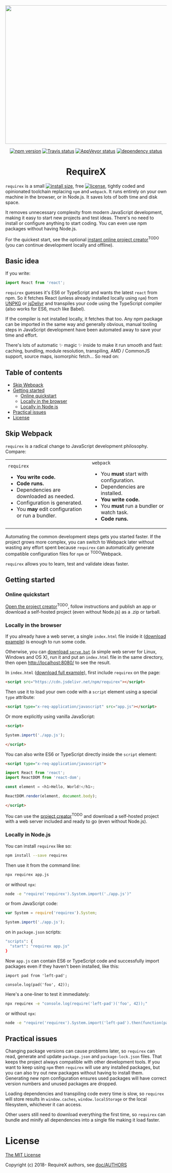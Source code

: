 <div align="center">
<img width="576" height="432" src="https://unpkg.com/requirex@0.1.1/doc/rex.svg">

[![npm version](https://img.shields.io/npm/v/requirex.svg)](https://www.npmjs.com/package/requirex)
[![Travis status](https://travis-ci.org/requirex/requirex.svg?branch=master)](http://travis-ci.org/requirex/requirex)
[![AppVeyor status](https://ci.appveyor.com/api/projects/status/rwywobi1pvq95pwu/branch/master?svg=true)](https://ci.appveyor.com/project/jjrv/requirex/branch/master)
[![dependency status](https://david-dm.org/requirex/requirex.svg)](https://david-dm.org/requirex/requirex)

<h1>RequireX</h1>
</div>

`requirex` is a small [![install size](https://img.shields.io/bundlephobia/min/requirex.svg)](https://bundlephobia.com/result?p=requirex), free [![license](https://img.shields.io/npm/l/requirex.svg)](https://raw.githubusercontent.com/requirex/requirex/master/LICENSE), tightly coded and opinionated toolchain replacing `npm` and `webpack`. It runs entirely on your own machine in the browser, or in Node.js. It saves lots of both time and disk space.

It removes unnecessary complexity from modern JavaScript development, making it easy to start new projects and test ideas. There's no need to install or configure anything to start coding. You can even use npm packages without having Node.js.

For the quickest start, see the optional [instant online project creator](#)<sup>TODO</sup> (you can continue development locally and offline).

## Basic idea

If you write:

```TypeScript
import React from 'react';
```

`requirex` guesses it's ES6 or TypeScript and wants the latest `react` from npm. So it fetches React (unless already installed locally using `npm`) from [UNPKG](https://unpkg.com/) or [jsDelivr](https://www.jsdelivr.com/) and transpiles your code using the TypeScript compiler (also works for ES6, much like Babel).

If the compiler is not installed locally, it fetches that too. Any npm package can be imported in the same way and generally obvious, manual tooling steps in JavaScript development have been automated away to save your time and effort.

There's lots of automatic :sparkles: magic :sparkles: inside to make it run smooth and fast: caching, bundling, module resolution, transpiling, AMD / CommonJS support, source maps, isomorphic fetch... So read on:

## Table of contents

- [Skip Webpack](#skip-webpack)
- [Getting started](#getting-started)
  - [Online quickstart](#online-quickstart)
  - [Locally in the browser](#locally-in-the-browser)
  - [Locally in Node.js](#locally-in-nodejs)
- [Practical issues](#practical-issues)
- [License](#license)

## Skip Webpack

`requirex` is a radical change to JavaScript development philosophy. Compare:

<table><tr><td><code>requirex</code><ul>
<li><b>You write code.</b></li>
<li><b>Code runs.</b></li>
<li>Dependencies are downloaded as needed.</li>
<li>Configuration is generated.</li>
<li>You <b>may</b> edit configuration or run a bundler.</li>
</ul></td><td><code>webpack</code><ul>
<li>You <b>must</b> start with configuration.</li>
<li>Dependencies are installed.</li>
<li><b>You write code.</b></li>
<li>You <b>must</b> run a bundler or watch task.</li>
<li><b>Code runs.</b></li>
</ul></td></tr></table>

Automating the common development steps gets you started faster. If the project grows more complex, you can switch to Webpack later without wasting any effort spent because `requirex` can automatically generate compatible configuration files for `npm` or <sup>TODO</sup>Webpack.

`requirex` allows you to learn, test and validate ideas faster.

## Getting started

### Online quickstart

[Open the project creator](#)<sup>TODO</sup>, follow instructions and publish an app or download a self-hosted project (even without Node.js) as a .zip or tarball.

### Locally in the browser

If you already have a web server, a single `index.html` file inside it ([download example](https://raw.githubusercontent.com/requirex/requirex/master/example/browser/index.html)) is enough to run some code.

Otherwise, you can [download `serve.bat`](https://raw.githubusercontent.com/requirex/requirex/master/example/browser/serve.bat) (a simple web server for Linux, Windows and OS X), run it and put an `index.html` file in the same directory, then open [http://localhost:8080/](http://localhost:8080/) to see the result.

In `index.html` ([download full example](https://raw.githubusercontent.com/requirex/requirex/master/example/browser/index.html)), first include `requirex` on the page:

```HTML
<script src="https://cdn.jsdelivr.net/npm/requirex"></script>
```

Then use it to load your own code with a `script` element using a special `type` attribute:

```HTML
<script type="x-req-application/javascript" src="app.js"></script>
```

Or more explicitly using vanilla JavaScript:

```HTML
<script>

System.import('./app.js');

</script>
```

You can also write ES6 or TypeScript directly inside the `script` element:

```HTML
<script type="x-req-application/javascript">

import React from 'react';
import ReactDOM from 'react-dom';

const element = <h1>Hello, World!</h1>;

ReactDOM.render(element, document.body);

</script>
```

You can use the [project creator](#)<sup>TODO</sup> and download a self-hosted project with a web server included and ready to go (even without Node.js).

### Locally in Node.js

You can install `requirex` like so:

```bash
npm install --save requirex
```

Then use it from the command line:

```bash
npx requirex app.js
```

or without `npx`:

```bash
node -e "require('requirex').System.import('./app.js')"
```

or from JavaScript code:

```TypeScript
var System = require('requirex').System;

System.import('./app.js');
```

on in `package.json` scripts:

```bash
"scripts": {
  "start": "requirex app.js"
}
```

Now `app.js` can contain ES6 or TypeScript code and successfully import packages even if they haven't been installed, like this:

```
import pad from 'left-pad';

console.log(pad('foo', 42));
```

Here's a one-liner to test it immediately:

```bash
npx requirex -e "console.log(require('left-pad')('foo', 42));"
```

or without `npx`:

```bash
node -e "require('requirex').System.import('left-pad').then(function(pad) { console.log(pad('foo', 42)); })"
```

## Practical issues

Changing package versions can cause problems later, so `requirex` can read, generate and update `package.json` and `package-lock.json` files. That keeps the project always compatible with other development tools. If you want to keep using `npm` then `requirex` will use any installed packages, but you can also try out new packages without having to install them. Generating new npm configuration ensures used packages will have correct version numbers and unused packages are dropped.

Loading dependencies and transpiling code every time is slow, so `requirex` will store results
in `window.caches`, `window.localStorage` or the local filesystem, whichever it can access.

Other users still need to download everything the first time, so `requirex` can bundle and minify all dependencies into a single file making it load faster.

# License

[The MIT License](https://raw.githubusercontent.com/requirex/requirex/master/LICENSE)

Copyright (c) 2018- RequireX authors, see [doc/AUTHORS](doc/AUTHORS)
